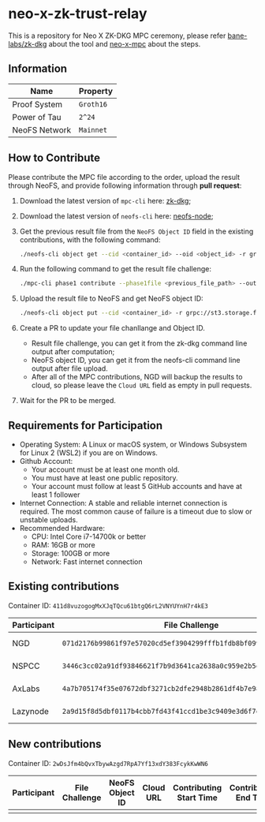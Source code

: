# neo-x-zk-trust-relay

This is a repository for Neo X ZK-DKG MPC ceremony, please refer [bane-labs/zk-dkg](https://github.com/bane-labs/zk-dkg) about the tool and [neo-x-mpc](https://github.com/bane-labs/zk-dkg/blob/main/neo-x-mpc.md) about the steps.

## Information

|Name              |Property |
|------------------|---------|
|Proof System      |`Groth16`|
|Power of Tau      |`2^24`   |
|NeoFS Network     |`Mainnet`|

## How to Contribute

Please contribute the MPC file according to the order, upload the result through NeoFS, and provide following information through **pull request**:

1. Download the latest version of `mpc-cli` here: [zk-dkg](https://github.com/bane-labs/zk-dkg/releases/tag/v0.3.0);
2. Download the latest version of `neofs-cli` here: [neofs-node](https://github.com/nspcc-dev/neofs-node/releases/tag/v0.48.3);
3. Get the previous result file from the `NeoFS Object ID` field in the existing contributions, with the following command:

   ``` bash
   ./neofs-cli object get --cid <container_id> --oid <object_id> -r grpc://st3.storage.fs.neo.org:8080 --timeout 1000s --file <new_local_file_path>
   ```

4. Run the following command to get the result file challenge:

   ```bash
   ./mpc-cli phase1 contribute --phase1file <previous_file_path> --output <new_file_path>
   ```

5. Upload the result file to NeoFS and get NeoFS object ID:

   ```bash
   ./neofs-cli object put --cid <container_id> -r grpc://st3.storage.fs.neo.org:8080 --timeout 3000s --file <result_file_path>
   ```

6. Create a PR to update your file chanllange and Object ID.
    - Result file challenge, you can get it from the zk-dkg command line output after computation;
    - NeoFS object ID, you can get it from the neofs-cli command line output after file upload.
    - After all of the MPC contributions, NGD will backup the results to cloud, so please leave the `Cloud URL` field as empty in pull requests.
7. Wait for the PR to be merged.

## Requirements for Participation

- Operating System: A Linux or macOS system, or Windows Subsystem for Linux 2 (WSL2) if you are on Windows.
- Github Account:
  - Your account must be at least one month old.
  - You must have at least one public repository.
  - Your account must follow at least 5 GitHub accounts and have at least 1 follower
- Internet Connection: A stable and reliable internet connection is required. The most common cause of failure is a timeout due to slow or unstable uploads. 
- Recommended Hardware:
  - CPU: Intel Core i7-14700k or better
  - RAM: 16GB or more
  - Storage: 100GB or more
  - Network: Fast internet connection

## Existing contributions

Container ID: `411d8vuzogogMxXJqTQcu61btgQ6rL2VNYUYnH7r4kE3`

|Participant|File Challenge                                                    |NeoFS Object ID                               |Cloud URL                                                        |
|-----------|------------------------------------------------------------------|----------------------------------------------|-----------------------------------------------------------------|
|NGD        |`071d2176b99861f97e57020cd5ef3904299fffb1fdb8bf0994d9bbf5e36f60ad`|`4t51oBmnwu3UHpC35HAS3aoF2jcMtjmpL9df7vZR447r`|https://zkstorage.blob.core.windows.net/zk-blob/Phase1_1_NGD     |
|NSPCC      |`3446c3cc02a91df93846621f7b9d3641ca2638a0c959e2b5e03bc37823f27625`|`4QNXbGzU3ooJgpsR7EVawyKgtrQSDDw5BwdLYeND9gZT`|https://zkstorage.blob.core.windows.net/zk-blob/Phase1_2_NSPCC   |
|AxLabs     |`4a7b705174f35e07672dbf3271cb2dfe2948b2861df4b7e98fece41fe8c3f21e`|`CpbUnRe4qnxQZQH1SrKqCuCXo8aBis4HsuKDeN2ghB6w`|https://zkstorage.blob.core.windows.net/zk-blob/Phase1_3_AxLabs  |
|Lazynode   |`2a9d15f8d5dbf0117b4cbb7fd43f41ccd1be3c9409e3d6f7da4964aa6447547c`|`8q5JMQ6x3ELp2XkLeqtGpGGHEiqgvRXL4a6AyHHvobi2`|https://zkstorage.blob.core.windows.net/zk-blob/Phase1_4_Lazynode|

## New contributions

Container ID: `2wDsJfm4bQvxTbywAzgd7RpA7Yf13xdY383FcykKwWN6`

|Participant|File Challenge                                                    |NeoFS Object ID                               |Cloud URL|Contributing Start Time|Contributing End Time|
|-----------|------------------------------------------------------------------|----------------------------------------------|---------|-----------------------|---------------------|
|           |                                                                  |                                              |         |                       |                     |
